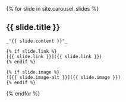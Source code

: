 <div class="carousel-container">
{% for slide in site.carousel_slides %}
  <div class="portfolio-item carousel-slide" style="background-image: url('{{ slide.image }}');">
    <h2>{{ slide.title }}</h2>

    _"{{ slide.content }}"_

    {% if slide.link %}
    [{{ slide.link }}]({{ slide.link }})
    {% endif %}

    {% if slide.image %}
    ![{{ slide.image-alt }}]({{ slide.image }})
    {% endif %}

  </div>
{% endfor %}
</div>
